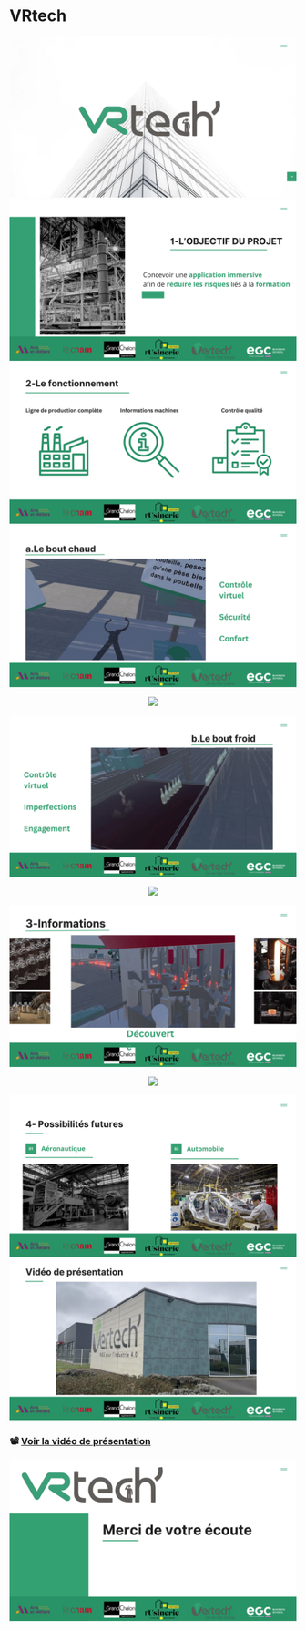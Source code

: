 # VRtech

![Slide 1](img/Blue%20White%20Modern%20Company%20Profile%20Presentation-1.png)
![Slide 2](img/Blue%20White%20Modern%20Company%20Profile%20Presentation-2.png)
![Slide 3](img/Blue%20White%20Modern%20Company%20Profile%20Presentation-3.png)
![Slide 4](img/Blue%20White%20Modern%20Company%20Profile%20Presentation-4.png)

<p align="center">
  <img src="img/BoutChaud.gif" >
</p>

![Slide 5](img/Blue%20White%20Modern%20Company%20Profile%20Presentation-5.png)

<p align="center">
  <img src="img/BoutFroid.gif" >
</p>

![Slide 6](img/Blue%20White%20Modern%20Company%20Profile%20Presentation-6.png)

<p align="center">
  <img src="img/Information.gif" >
</p>

![Slide 7](img/Blue%20White%20Modern%20Company%20Profile%20Presentation-7.png)
![Slide 8](img/Blue%20White%20Modern%20Company%20Profile%20Presentation-8.png)

###       📽️ [Voir la vidéo de présentation](https://youtu.be/OMZlc-c2gLk)

![Slide 9](img/Blue%20White%20Modern%20Company%20Profile%20Presentation-9.png)
